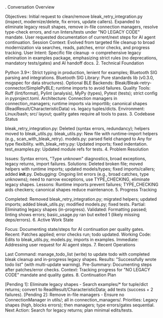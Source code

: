 . Conversation Overview

Objectives: Initial request to clean/remove bleak_retry_integration.py (inspect, modernize/delete, fix errors, update callers). Expanded to eliminate legacy result shapes, remove in-file connection managers, resolve type-check errors, and run linters/tests under "NO LEGACY CODE" mandate. User requested documentation of current/next steps for AI agent continuation.
Session Context: Evolved from targeted file cleanup to broad modernization via searches, reads, patches, error checks, and progress tracking.
User Intent: Specific file cleanup → comprehensive legacy elimination in examples package, emphasizing strict rules (no deprecations, mandatory tests/gates) and AI handoff docs.
2. Technical Foundation

Python 3.9+: Strict typing in production, lenient for examples; Bluetooth SIG parsing and integrations.
Bluetooth SIG Library: Pure standards lib (v0.3.0, msgspec for data structures).
Optional BLE Backends: Bleak/Bleak-retry-connector/SimplePyBLE; runtime imports to avoid failures.
Quality Tools: Ruff (lint/format), Pylint (analysis), MyPy (types), Pytest (tests); strict config in pyproject.toml.
Architecture: Connection managers in connection_managers; runtime imports via importlib; canonical shapes (ReadResult/CharacteristicData) vs. legacy tuples/dicts.
Environment: Linux/bash; src/ layout; quality gates require all tools to pass.
3. Codebase Status

bleak_retry_integration.py: Deleted (syntax errors, redundancy); helpers moved to bleak_utils.py.
bleak_utils.py: New file with runtime-import helpers (e.g., scan_with_bleak_retry).
models.py: parsed field changed to Any for type flexibility.
with_bleak_retry.py: Updated imports; fixed indentation.
test_examples.py: Updated module refs for tests.
4. Problem Resolution

Issues: Syntax errors, "Type unknown" diagnostics, broad exceptions, legacy returns, import failures.
Solutions: Deleted broken file; moved helpers with runtime imports; updated models/types; fixed imports/callers; added __init__.py.
Debugging: Ongoing lint errors (e.g., broad catches, type unknowns); need to narrow exceptions, use TYPE_CHECKING, eliminate legacy shapes.
Lessons: Runtime imports prevent failures; TYPE_CHECKING aids checkers; canonical shapes reduce maintenance.
5. Progress Tracking

Completed: Removed bleak_retry_integration.py; migrated helpers; updated imports; added bleak_utils.py; modified models.py; fixed tests.
Partial: Eliminating legacy shapes (in-progress).
Validated: Formatting passed; linting shows errors; basic_usage.py ran but exited 1 (likely missing deps/errors).
6. Active Work State

Focus: Documenting state/steps for AI continuation per quality gates.
Recent: Patches applied; error checks run; todo updated.
Working Code: Edits to bleak_utils.py, models.py, imports in examples.
Immediate: Addressing user request for AI agent steps.
7. Recent Operations

Last Command: manage_todo_list (write) to update todo with completed bleak cleanup and in-progress legacy shapes.
Results: "Successfully wrote todo list" (with multi-update warning).
Pre-Summary: Documenting steps after patches/error checks.
Context: Tracking progress for "NO LEGACY CODE" mandate and quality gates.
8. Continuation Plan

[Pending 1]: Eliminate legacy shapes - Search examples/* for tuple/dict returns; convert to ReadResult/CharacteristicData; add tests (success + 2 failures).
[Pending 2]: Remove in-file managers - Ensure no ConnectionManager in utils/; all in connection_managers/.
Priorities: Legacy shapes (high, blocks errors); then managers; type errors/gates sequential.
Next Action: Search for legacy returns; plan minimal edits/tests.